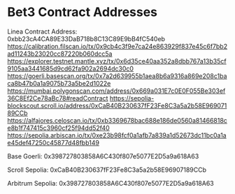 # Bet3 Contract Addresses
Linea Contract Address: 0xbb23cA4CA89E33DaB718b8C13C89E9bB4fC540eb
https://calibration.filscan.io/tx/0x9cb4c3f9e7ca24e863929f837e45c6f7bb2ad11243b23020cc87220b060dcc5a
https://explorer.testnet.mantle.xyz/tx/0x6d35ce40aa352a8dbb767a13b35cf9105aa3441685d9cd62fa902a2694dc30c0
https://goerli.basescan.org/tx/0x7a2d639955b1aea8b6a9316a869e208c1baca8b47b0a1a9075b73a5be2d1022e
https://mumbai.polygonscan.com/address/0x669a031E7c0E0F055Be303ef36C8Ef2Ce78aBc78#readContract
https://sepolia-blockscout.scroll.io/address/0xCaB40B230637fF23Fe8C3a5a2b58E96907189CCb
https://alfajores.celoscan.io/tx/0xb3369678bac688e186de0560a81466818ce8b1f747415c3960cf25f94dd52f40
https://sepolia.arbiscan.io/tx/0xe23b98fcf0a1afb7a839a1d52673dc11bc0a1ae45def47250c45877d48fbb149

Base Goerli: 0x398727803858A6C430f807e5077E2D5a9a618A63

Scroll Sepolia: 0xCaB40B230637fF23Fe8C3a5a2b58E96907189CCb

Arbitrum Sepolia: 0x398727803858A6C430f807e5077E2D5a9a618A63
